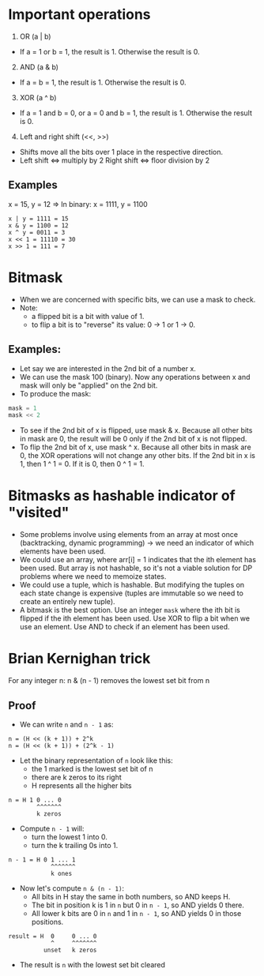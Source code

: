 # Important operations

1. OR (a | b)

- If a = 1 or b = 1, the result is 1. Otherwise the result is 0.

2. AND (a & b)

- If a = b = 1, the result is 1. Otherwise the result is 0.

3. XOR (a ^ b)

- If a = 1 and b = 0, or a = 0 and b = 1, the result is 1. Otherwise the result is 0.

4. Left and right shift (<<, >>)

- Shifts move all the bits over 1 place in the respective direction.
- Left shift <=> multiply by 2
  Right shift <=> floor division by 2

## Examples

x = 15, y = 12 => In binary: x = 1111, y = 1100

```
x | y = 1111 = 15
x & y = 1100 = 12
x ^ y = 0011 = 3
x << 1 = 11110 = 30
x >> 1 = 111 = 7
```

# Bitmask

- When we are concerned with specific bits, we can use a mask to check.
- Note:
  - a flipped bit is a bit with value of 1.
  - to flip a bit is to "reverse" its value: 0 -> 1 or 1 -> 0.

## Examples:

- Let say we are interested in the 2nd bit of a number x.
- We can use the mask 100 (binary). Now any operations between x and mask will only be "applied" on the 2nd bit.
- To produce the mask:

```python
mask = 1
mask << 2
```

- To see if the 2nd bit of x is flipped, use mask & x. Because all other bits in mask are 0, the result will be 0 only if the 2nd bit of x is not flipped.
- To flip the 2nd bit of x, use mask ^ x. Because all other bits in mask are 0, the XOR operations will not change any other bits. If the 2nd bit in x is 1, then 1 ^ 1 = 0. If it is 0, then 0 ^ 1 = 1.

# Bitmasks as hashable indicator of "visited"

- Some problems involve using elements from an array at most once (backtracking, dynamic programming) -> we need an indicator of which elements have been used.
- We could use an array, where arr[i] = 1 indicates that the ith element has been used. But array is not hashable, so it's not a viable solution for DP problems where we need to memoize states.
- We could use a tuple, which is hashable. But modifying the tuples on each state change is expensive (tuples are immutable so we need to create an entirely new tuple).
- A bitmask is the best option. Use an integer `mask` where the ith bit is flipped if the ith element has been used. Use XOR to flip a bit when we use an element. Use AND to check if an element has been used.

# Brian Kernighan trick

For any integer n: n & (n - 1) removes the lowest set bit from n

## Proof

- We can write `n` and `n - 1` as:

```
n = (H << (k + 1)) + 2^k
n = (H << (k + 1)) + (2^k - 1)
```

- Let the binary representation of `n` look like this:
  - the 1 marked is the lowest set bit of n
  - there are k zeros to its right
  - H represents all the higher bits

```
n = H 1 0 ... 0
        ^^^^^^^
        k zeros
```

- Compute `n - 1` will:
  - turn the lowest 1 into 0.
  - turn the k trailing 0s into 1.

```
n - 1 = H 0 1 ... 1
            ^^^^^^^
            k ones
```

- Now let's compute `n & (n - 1)`:
  - All bits in H stay the same in both numbers, so AND keeps H.
  - The bit in position k is 1 in `n` but 0 in `n - 1`, so AND yields 0 there.
  - All lower k bits are 0 in `n` and 1 in `n - 1`, so AND yields 0 in those positions.

```
result = H  0     0 ... 0
            ^     ^^^^^^^
          unset   k zeros
```

- The result is `n` with the lowest set bit cleared
